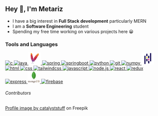 <h2> Hey 👋, I'm Metariz</h2>

- I have a big interest in **Full Stack development** particularly MERN
- I am a **Software Engineering** student
- Spending my free time working on various projects here 😀


<h3 align='left'>Tools and Languages</h3>
<p align='left'>
<a href="https://www.w3schools.com/c/c_intro.php" target='_blank' rel='noreferrer'>
  <img src='https://upload.wikimedia.org/wikipedia/commons/1/18/C_Programming_Language.svg' alt="c" width="40" height="40"/>
</a>
<a href="https://www.java.com/en/" target='_blank' rel='noreferrer'>
<img src='https://www.vectorlogo.zone/logos/java/java-icon.svg' alt="java" width="40" height="40"/>
</a>

<a href="https://maven.apache.org/" target='_blank' rel='noreferrer'>
<img src='https://raw.githubusercontent.com/vscode-icons/vscode-icons/0927fc72a1d655c12ec60178df88bef6da3b883d/icons/file_type_maven.svg' alt="maven" width="40" height="40"/>
</a>
<a href="https://spring.io/" target='_blank' rel='noreferrer'>
<img src='https://upload.wikimedia.org/wikipedia/commons/7/79/Spring_Boot.svg' alt="spring" width="40" height="40"/>
</a>
<a href="https://spring.io/projects/spring-boot" target='_blank' rel='noreferrer'>
<img src='https://icons8.com/icon/A3Ulk2RcONKs/spring-boot' alt="springboot" width="40" height="40"/>
</a>

<a href="https://www.python.org/" target='_blank' rel='noreferrer'>
  <img src='https://www.vectorlogo.zone/logos/python/python-icon.svg' alt="python" width="40" height="40"/>
</a>
<a href="https://git-scm.com/" target='_blank' rel='noreferrer'>
  <img src='https://www.vectorlogo.zone/logos/git-scm/git-scm-icon.svg' alt="git" width="40" height="40"/>
</a>

<a href="https://numpy.org/" target='_blank' rel='noreferrer'>
  <img src='https://www.vectorlogo.zone/logos/numpy/numpy-icon.svg' alt="numpy" width="40" height="40"/>
</a>
<a href="https://pandas.pydata.org/" target='_blank' rel='noreferrer'>
  <img src='https://raw.githubusercontent.com/devicons/devicon/master/icons/pandas/pandas-original.svg' alt="pandas" width="40" height="40"/>
</a>

<a href="https://developer.mozilla.org/en-US/docs/Web/HTML" target='_blank' rel='noreferrer'>
  <img src='https://www.vectorlogo.zone/logos/w3_html5/w3_html5-icon.svg' alt="html" width="40" height="40"/>
</a>
<a href="https://developer.mozilla.org/en-US/docs/Web/CSS" target='_blank' rel='noreferrer'>
  <img src='https://www.vectorlogo.zone/logos/w3_css/w3_css-icon.svg' alt="css" width="40" height="40"/>
</a>
<a href="https://tailwindcss.com/" target='_blank' rel='noreferrer'>
  <img src='https://www.vectorlogo.zone/logos/tailwindcss/tailwindcss-icon.svg' alt="tailwindcss" width="40" height="40"/>
</a>
<a href="https://developer.mozilla.org/en-US/docs/Web/JavaScript" target='_blank' rel='noreferrer'>
  <img src='https://upload.vectorlogo.zone/logos/javascript/images/239ec8a4-163e-4792-83b6-3f6d96911757.svg' alt="javascript" width="40" height="40"/>
</a>
  <a href="https://nodejs.org/en" target='_blank' rel='noreferrer'>
  <img src='https://www.vectorlogo.zone/logos/nodejs/nodejs-ar21.svg' alt="node.js" width="40" height="40"/>
</a>
<a href="https://react.dev/" target='_blank' rel='noreferrer'>
  <img src='https://www.vectorlogo.zone/logos/reactjs/reactjs-icon.svg' alt="react" width="40" height="40"/>
</a>
<a href="https://redux.js.org/" target='_blank' rel='noreferrer'>
  <img src='https://cdn.worldvectorlogo.com/logos/redux.svg' alt="redux" width="40" height="40"/>
</a>
<a href="https://expressjs.com/" target='_blank' rel='noreferrer'>
  <img src='https://img.icons8.com/?size=512&id=2ZOaTclOqD4q&format=png' alt="express" width="40" height="40"/>
</a>
<a href="https://www.mongodb.com/" target='_blank' rel='noreferrer'>
  <img src='https://raw.githubusercontent.com/devicons/devicon/master/icons/mongodb/mongodb-original-wordmark.svg' alt="mongoDB" width="40" height="40"/>
</a>
<a href="https://firebase.google.com/" target='_blank' rel='noreferrer'>
  <img src='https://www.vectorlogo.zone/logos/firebase/firebase-icon.svg' alt="firebase" width="40" height="40"/>
</a>


</p>

<h6>Contributors</h6>
<a href="https://www.freepik.com/free-vector/cute-man-working-computer-with-coffee-cartoon-vector-icon-illustration-people-technology-icon-concept-isolated-premium-vector-flat-cartoon-style_20188201.htm#query=computer%20cartoon&position=0&from_view=keyword&track=ais">Profile image by catalyststuff</a> on Freepik
